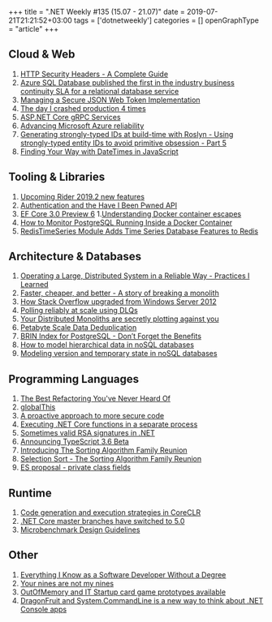 +++
title = ".NET Weekly #135 (15.07 - 21.07)"
date = 2019-07-21T21:21:52+03:00
tags = ['dotnetweekly']
categories = []
openGraphType = "article"
+++

## Cloud & Web

1. [HTTP Security Headers - A Complete Guide](https://nullsweep.com/http-security-headers-a-complete-guide/)
1. [Azure SQL Database published the first in the industry business continuity SLA for a relational database service](https://azure.microsoft.com/en-us/updates/azure-sql-db-published-first-in-industry-business-continuity-sla-for-a-relational-database-service/)
1. [Managing a Secure JSON Web Token Implementation](https://cursorblog.com/managing-a-secure-json-web-token-implementation/)
1. [The day I crashed production 4 times](https://swizec.com/blog/the-day-i-crashed-production-4-times/swizec/9159)
1. [ASP.NET Core gRPC Services](https://msdn.microsoft.com/en-us/magazine/mt833481)
1. [Advancing Microsoft Azure reliability](https://azure.microsoft.com/en-us/blog/advancing-microsoft-azure-reliability/)
1. [Generating strongly-typed IDs at build-time with Roslyn - Using strongly-typed entity IDs to avoid primitive obsession - Part 5](https://andrewlock.net/generating-strongly-typed-ids-at-build-time-with-roslyn-using-strongly-typed-entity-ids-to-avoid-primitive-obsession-part-5/)
1. [Finding Your Way with DateTimes in JavaScript](https://www.telerik.com/blogs/finding-your-way-with-datetimes-in-javascript)

<!--more-->

## Tooling & Libraries

1. [Upcoming Rider 2019.2 new features](https://blog.jetbrains.com/dotnet/2019/07/15/readme-txt-support-xdt-transforms-native-credential-providers-rider-2019-2-nuget-updates/)
1. [Authentication and the Have I Been Pwned API](https://www.troyhunt.com/authentication-and-the-have-i-been-pwned-api/)
1. [EF Core 3.0 Preview 6](https://github.com/aspnet/EntityFrameworkCore/issues/15403#issuecomment-512980741) 1.[Understanding Docker container escapes](https://blog.trailofbits.com/2019/07/19/understanding-docker-container-escapes/)
1. [How to Monitor PostgreSQL Running Inside a Docker Container](https://severalnines.com/blog/how-monitor-postgresql-running-inside-docker-container)
1. [RedisTimeSeries Module Adds Time Series Database Features to Redis](https://www.infoq.com/news/2019/07/redis-time-series-module/)

## Architecture & Databases

1. [Operating a Large, Distributed System in a Reliable Way - Practices I Learned](https://blog.pragmaticengineer.com/operating-a-high-scale-distributed-system/)
1. [Faster, cheaper, and better - A story of breaking a monolith](https://zepworks.com/posts/faster-better-cheaper-and-re-architecture/)
1. [How Stack Overflow upgraded from Windows Server 2012](https://www.tarynpivots.com/post/how-stack-overflow-upgraded-from-windows-2012/)
1. [Polling reliably at scale using DLQs](https://blog.smallcase.com/polling-reliably-at-scale-using-dlqs/)
1. [Your Distributed Monoliths are secretly plotting against you](https://medium.com/unbabel/your-distributed-monoliths-are-secretly-plotting-against-you-4c1b20324a31)
1. [Petabyte Scale Data Deduplication](https://engineering.mixpanel.com/2019/07/18/petabyte-scale-data-deduplication/)
1. [BRIN Index for PostgreSQL - Don’t Forget the Benefits](https://www.percona.com/blog/2019/07/16/brin-index-for-postgresql-dont-forget-the-benefits/)
1. [How to model hierarchical data in noSQL databases](https://indexoutofrange.com//How-to-model-hierarchical-data-in-noSQL-datababases/)
1. [Modeling version and temporary state in noSQL databases](https://indexoutofrange.com/Modeling-version-and-temporary-state-in-noSQL-databases/)

## Programming Languages

1. [The Best Refactoring You've Never Heard Of](http://www.pathsensitive.com/2019/07/the-best-refactoring-youve-never-heard.html)
1. [globalThis](https://v8.dev/features/globalthis)
1. [A proactive approach to more secure code](https://msrc-blog.microsoft.com/2019/07/16/a-proactive-approach-to-more-secure-code/)
1. [Executing .NET Core functions in a separate process](https://developers.redhat.com/blog/2019/07/17/executing-net-core-functions-in-a-separate-process/)
1. [Sometimes valid RSA signatures in .NET](https://vcsjones.dev/2019/07/18/sometimes-valid-rsa-dotnet/)
1. [Announcing TypeScript 3.6 Beta](https://devblogs.microsoft.com/typescript/announcing-typescript-3-6-beta/)
1. [Introducing The Sorting Algorithm Family Reunion](https://exceptionnotfound.net/introducing-the-sorting-algorithm-family-reunion-csharp)
1. [Selection Sort - The Sorting Algorithm Family Reunion](https://exceptionnotfound.net/selection-sort-csharp-the-sorting-algorithm-family-reunion)
1. [ES proposal - private class fields](https://2ality.com/2019/07/private-class-fields.html)

## Runtime

1. [Code generation and execution strategies in CoreCLR](https://github.com/dotnet/coreclr/blob/master/Documentation/design-docs/code-generation-strategies.md)
1. [.NET Core master branches have switched to 5.0](https://github.com/dotnet/announcements/issues/118)
1. [Microbenchmark Design Guidelines](https://github.com/dotnet/performance/blob/master/docs/microbenchmark-design-guidelines.md)

## Other

1. [Everything I Know as a Software Developer Without a Degree](https://www.taniarascia.com/everything-i-know-as-a-software-developer-without-a-degree/)
1. [Your nines are not my nines](http://rachelbythebay.com/w/2019/07/15/giant/)
1. [OutOfMemory and IT Startup card game prototypes available](http://tooslowexception.com/outofmemory-and-it-startup-card-game-prototypes-available/)
1. [DragonFruit and System.CommandLine is a new way to think about .NET Console apps](https://www.hanselman.com/blog/DragonFruitAndSystemCommandLineIsANewWayToThinkAboutNETConsoleApps.aspx)
